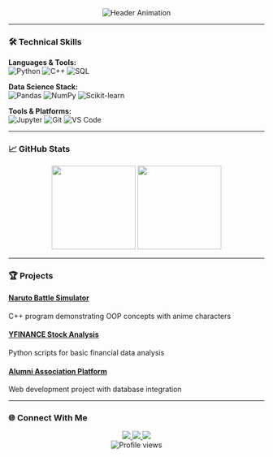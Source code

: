 <div align="center">
  <img src="https://readme-typing-svg.herokuapp.com?font=Roboto+Condensed&size=28&duration=4000&color=00C4FF&center=true&vCenter=true&width=600&lines=Hi+there+👋,+I'm+Junaid+Ahamed;Aspiring+Data+Scientist;Python+Developer;Continuous+Learner" alt="Header Animation">
</div>

---

### 🛠️ Technical Skills

**Languages & Tools:**  
![Python](https://img.shields.io/badge/Python-3776AB?style=flat&logo=python&logoColor=white)
![C++](https://img.shields.io/badge/C++-00599C?style=flat&logo=c%2B%2B&logoColor=white)
![SQL](https://img.shields.io/badge/SQL-4479A1?style=flat&logo=postgresql&logoColor=white)

**Data Science Stack:**  
![Pandas](https://img.shields.io/badge/Pandas-150458?style=flat&logo=pandas&logoColor=white)
![NumPy](https://img.shields.io/badge/NumPy-013243?style=flat&logo=numpy&logoColor=white)
![Scikit-learn](https://img.shields.io/badge/scikit_learn-F7931E?style=flat&logo=scikit-learn&logoColor=white)

**Tools & Platforms:**  
![Jupyter](https://img.shields.io/badge/Jupyter-F37626?style=flat&logo=jupyter&logoColor=white)
![Git](https://img.shields.io/badge/Git-F05032?style=flat&logo=git&logoColor=white)
![VS Code](https://img.shields.io/badge/VS_Code-007ACC?style=flat&logo=visual-studio-code&logoColor=white)

---

### 📈 GitHub Stats

<div align="center">
  <img height="165" src="https://github-readme-stats.vercel.app/api?username=junaidsj&show_icons=true&theme=default&hide_border=true" />
  <img height="165" src="https://github-readme-stats.vercel.app/api/top-langs/?username=junaidsj&layout=compact&theme=default&hide_border=true" />
</div>

---

### 🏆 Projects

#### [Naruto Battle Simulator](https://github.com/junaidsj/naruto)
C++ program demonstrating OOP concepts with anime characters

#### [YFINANCE Stock Analysis](https://github.com/junaidsj/YFINANCE)
Python scripts for basic financial data analysis

#### [Alumni Association Platform](https://github.com/junaidsj/AlumniAssociation)
Web development project with database integration

---

### 🌐 Connect With Me

<div align="center">
  <a href="https://www.linkedin.com/in/junaid-ahamed-664450283">
    <img src="https://img.shields.io/badge/LinkedIn-0077B5?style=for-the-badge&logo=linkedin&logoColor=white">
  </a>
  <a href="https://www.kaggle.com/junaid2163">
    <img src="https://img.shields.io/badge/Kaggle-20BEFF?style=for-the-badge&logo=kaggle&logoColor=white">
  </a>
  <a href="mailto:junaidahamed2163@gmail.com">
    <img src="https://img.shields.io/badge/Gmail-D14836?style=for-the-badge&logo=gmail&logoColor=white">
  </a>
</div>

<div align="center">
  <img src="https://komarev.com/ghpvc/?username=junaidsj&label=Profile%20views&color=0e75b6&style=flat" alt="Profile views" />
</div>
